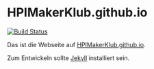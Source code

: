 # HPIMakerKlub.github.io

[![Build Status](https://travis-ci.org/HPIMakerKlub/HPIMakerKlub.github.io.svg)](https://travis-ci.org/HPIMakerKlub/HPIMakerKlub.github.io)


Das ist die Webseite auf [HPIMakerKlub.github.io](http://HPIMakerKlub.github.io).

Zum Entwickeln sollte [Jekyll](http://jekyllrb.com/) installiert sein.
